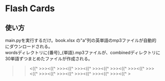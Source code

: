 # Flash Cards
## 使い方
main.pyを実行するだけ。book.xlsx の"a"列の英単語のmp3ファイルが自動的にダウンロードされる。  
wordsディレクトリに{番号}_{単語}.mp3ファイルが、combinedディレクトリに30単語ずつまとめたファイルが作成される。
  
  >><((^ >>><((^ >>><((^ >>><((^ >>><((^ >>><((^ >>><((^ >>><((^ >>><((^ >>><((^ >>><((^ >>><((^ >>><((^ >

